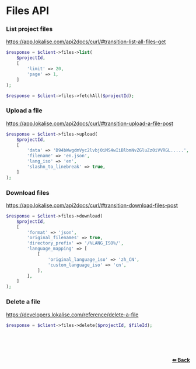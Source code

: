 # Files API

### List project files
https://app.lokalise.com/api2docs/curl/#transition-list-all-files-get

```php
$response = $client->files->list(
    $projectId,
    [
        'limit' => 20,
        'page' => 1,
    ]
);
```

```php
$response = $client->files->fetchAll($projectId);
```

### Upload a file
https://app.lokalise.com/api2docs/curl/#transition-upload-a-file-post

```php
$response = $client->files->upload(
    $projectId,
    [
        'data' => 'D94bWwgdmVyc2lvbj0iMS4wIiBlbmNvZGluZz0iVVRGL.....',
        'filename' => 'en.json',
        'lang_iso' => 'en',
        'slashn_to_linebreak' => true,
    ]
);
```

### Download files
https://app.lokalise.com/api2docs/curl/#transition-download-files-post

```php
$response = $client->files->download(
    $projectId,
    [
        'format' => 'json',
        'original_filenames' => true,
        'directory_prefix' => '/%LANG_ISO%/',
        'language_mapping' => [
            [
                'original_language_iso' => 'zh_CN',
                'custom_language_iso' => 'cn',
            ],
        ],
    ]
);
```

### Delete a file
https://developers.lokalise.com/reference/delete-a-file

```php
$response = $client->files->delete($projectId, $fileId);
```

<br/><br/><br/>
<div align="right">
    <b><a href="/README.md#request">⇚ Back</a></b>
</div>
<br/>
